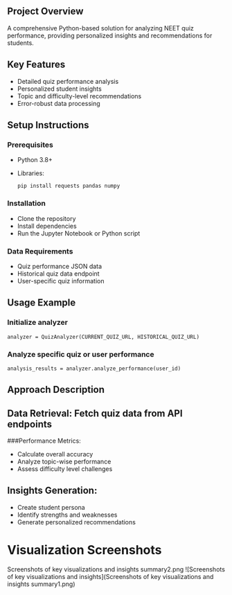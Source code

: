 ## Project Overview
A comprehensive Python-based solution for analyzing NEET quiz performance, providing personalized insights and recommendations for students.

## Key Features
- Detailed quiz performance analysis
- Personalized student insights
- Topic and difficulty-level recommendations
- Error-robust data processing

## Setup Instructions

### Prerequisites
- Python 3.8+
- Libraries:

  ```pip install requests pandas numpy```

### Installation
- Clone the repository
- Install dependencies
- Run the Jupyter Notebook or Python script

### Data Requirements

- Quiz performance JSON data
- Historical quiz data endpoint
- User-specific quiz information

 ## Usage Example
 
### Initialize analyzer
```analyzer = QuizAnalyzer(CURRENT_QUIZ_URL, HISTORICAL_QUIZ_URL)```

### Analyze specific quiz or user performance
```analysis_results = analyzer.analyze_performance(user_id)```

## Approach Description

## Data Retrieval: Fetch quiz data from API endpoints
###Performance Metrics:
- Calculate overall accuracy
- Analyze topic-wise performance
- Assess difficulty level challenges

## Insights Generation:

- Create student persona
- Identify strengths and weaknesses
- Generate personalized recommendations

# Visualization Screenshots
Screenshots of key visualizations and insights summary2.png
![Screenshots of key visualizations and insights](Screenshots of key visualizations and insights summary1.png)
